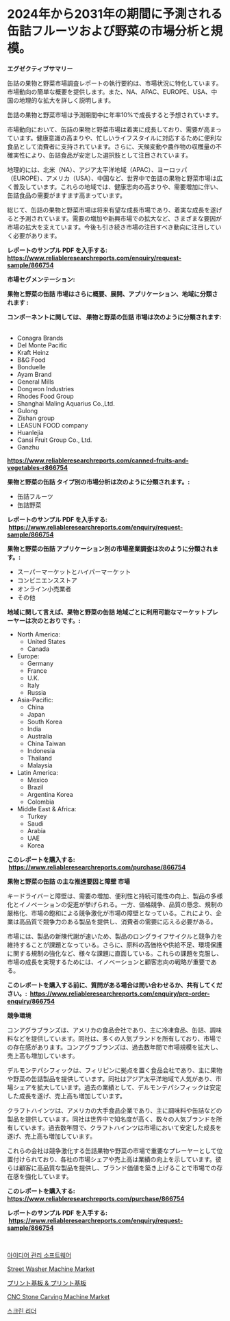 <p><h1>2024年から2031年の期間に予測される缶詰フルーツおよび野菜の市場分析と規模。</h1></p><p><strong>エグゼクティブサマリー</strong></p>
<p><p>缶詰の果物と野菜市場調査レポートの執行要約は、市場状況に特化しています。市場動向の簡単な概要を提供します。また、NA、APAC、EUROPE、USA、中国の地理的な拡大を詳しく説明します。</p><p>缶詰の果物と野菜市場は予測期間中に年率10%で成長すると予想されています。</p><p>市場動向において、缶詰の果物と野菜市場は着実に成長しており、需要が高まっています。健康意識の高まりや、忙しいライフスタイルに対応するために便利な食品として消費者に支持されています。さらに、天候変動や農作物の収穫量の不確実性により、缶詰食品が安定した選択肢として注目されています。</p><p>地理的には、北米（NA）、アジア太平洋地域（APAC）、ヨーロッパ（EUROPE）、アメリカ（USA）、中国など、世界中で缶詰の果物と野菜市場は広く普及しています。これらの地域では、健康志向の高まりや、需要増加に伴い、缶詰食品の需要がますます高まっています。</p><p>総じて、缶詰の果物と野菜市場は将来有望な成長市場であり、着実な成長を遂げると予測されています。需要の増加や新興市場での拡大など、さまざまな要因が市場の拡大を支えています。今後も引き続き市場の注目すべき動向に注目していく必要があります。</p></p>
<p><strong>レポートのサンプル PDF を入手する: <a href="https://www.reliableresearchreports.com/enquiry/request-sample/866754">https://www.reliableresearchreports.com/enquiry/request-sample/866754</a></strong></p>
<p><strong>市場セグメンテーション:</strong></p>
<p><strong> 果物と野菜の缶詰 市場はさらに概要、展開、アプリケーション、地域に分類されます :</strong></p>
<p><strong>コンポーネントに関しては、 果物と野菜の缶詰 市場は次のように分類されます: &nbsp;</strong></p>
<p><ul><li>Conagra Brands</li><li>Del Monte Pacific</li><li>Kraft Heinz</li><li>B&G Food</li><li>Bonduelle</li><li>Ayam Brand</li><li>General Mills</li><li>Dongwon Industries</li><li>Rhodes Food Group</li><li>Shanghai Maling Aquarius Co.,Ltd.</li><li>Gulong</li><li>Zishan group</li><li>LEASUN FOOD company</li><li>Huanlejia</li><li>Cansi Fruit Group Co., Ltd.</li><li>Ganzhu</li></ul></p>
<p><strong><a href="https://www.reliableresearchreports.com/canned-fruits-and-vegetables-r866754">https://www.reliableresearchreports.com/canned-fruits-and-vegetables-r866754</a></strong></p>
<p><strong> 果物と野菜の缶詰 タイプ別の市場分析は次のように分類されます。:</strong></p>
<p><ul><li>缶詰フルーツ</li><li>缶詰野菜</li></ul></p>
<p><strong>レポートのサンプル PDF を入手する: &nbsp;<a href="https://www.reliableresearchreports.com/enquiry/request-sample/866754">https://www.reliableresearchreports.com/enquiry/request-sample/866754</a></strong></p>
<p><strong> 果物と野菜の缶詰 アプリケーション別の市場産業調査は次のように分類されます。:</strong></p>
<p><ul><li>スーパーマーケットとハイパーマーケット</li><li>コンビニエンスストア</li><li>オンライン小売業者</li><li>その他</li></ul></p>
<p><strong>地域に関して言えば、果物と野菜の缶詰 地域ごとに利用可能なマーケットプレーヤーは次のとおりです。:</strong></p>
<p><ul>
    <li>
        North America:
        <ul>
            <li>United States</li>
            <li>Canada</li>
        </ul>
    </li>
    <li>
        Europe:
        <ul>
            <li>Germany</li>
            <li>France</li>
            <li>U.K.</li>
            <li>Italy</li>
            <li>Russia</li>
        </ul>
    </li>
    <li>
        Asia-Pacific:
        <ul>
            <li>China</li>
            <li>Japan</li>
            <li>South Korea</li>
            <li>India</li>
            <li>Australia</li>
            <li>China Taiwan</li>
            <li>Indonesia</li>
            <li>Thailand</li>
            <li>Malaysia</li>
        </ul>
    </li>
    <li>
        Latin America:
        <ul>
            <li>Mexico</li>
            <li>Brazil</li>
            <li>Argentina Korea</li>
            <li>Colombia</li>
        </ul>
    </li>
    <li>
        Middle East & Africa:
        <ul>
            <li>Turkey</li>
            <li>Saudi</li>
            <li>Arabia</li>
            <li>UAE</li>
            <li>Korea</li>
        </ul>
    </li>
    </ul></p>
<p><strong>このレポートを購入する: &nbsp;<a href="https://www.reliableresearchreports.com/purchase/866754">https://www.reliableresearchreports.com/purchase/866754</a></strong></p>
<p><strong>果物と野菜の缶詰 の主な推進要因と障壁 市場</strong></p>
<p><p>キードライバーと障壁は、需要の増加、便利性と持続可能性の向上、製品の多様化とイノベーションの促進が挙げられる。一方、価格競争、品質の懸念、規制の厳格化、市場の飽和による競争激化が市場の障壁となっている。これにより、企業は高品質で競争力のある製品を提供し、消費者の需要に応える必要がある。</p><p>市場には、製品の新陳代謝が速いため、製品のロングライフサイクルと競争力を維持することが課題となっている。さらに、原料の高価格や供給不足、環境保護に関する規制の強化など、様々な課題に直面している。これらの課題を克服し、市場の成長を実現するためには、イノベーションと顧客志向の戦略が重要である。</p></p>
<p><strong>このレポートを購入する前に、質問がある場合は問い合わせるか、共有してください。:&nbsp; <a href="https://www.reliableresearchreports.com/enquiry/pre-order-enquiry/866754">https://www.reliableresearchreports.com/enquiry/pre-order-enquiry/866754</a></strong></p>
<p><strong>競争環境</strong></p>
<p><p>コンアグラブランズは、アメリカの食品会社であり、主に冷凍食品、缶詰、調味料などを提供しています。同社は、多くの人気ブランドを所有しており、市場での存在感があります。コンアグラブランズは、過去数年間で市場規模を拡大し、売上高も増加しています。</p><p>デルモンテパシフィックは、フィリピンに拠点を置く食品会社であり、主に果物や野菜の缶詰製品を提供しています。同社はアジア太平洋地域で人気があり、市場シェアを拡大しています。過去の業績として、デルモンテパシフィックは安定した成長を遂げ、売上高も増加しています。</p><p>クラフトハインツは、アメリカの大手食品企業であり、主に調味料や缶詰などの製品を提供しています。同社は世界中で知名度が高く、数々の人気ブランドを所有しています。過去数年間で、クラフトハインツは市場において安定した成長を遂げ、売上高も増加しています。</p><p>これらの会社は競争激化する缶詰果物や野菜の市場で重要なプレーヤーとして位置付けられており、各社の市場シェアや売上高は業績の向上を示しています。彼らは顧客に高品質な製品を提供し、ブランド価値を築き上げることで市場での存在感を強化しています。</p></p>
<p><strong>このレポートを購入する: &nbsp; <a href="https://www.reliableresearchreports.com/purchase/866754">https://www.reliableresearchreports.com/purchase/866754</a></strong></p>
<p><strong>レポートのサンプル PDF を入手する: &nbsp;<a href="https://www.reliableresearchreports.com/enquiry/request-sample/866754">https://www.reliableresearchreports.com/enquiry/request-sample/866754</a></strong><strong></strong></p>
<p>&nbsp;</p>
<p><p><a href="https://medium.com/@georgebesoiu20221/%EC%95%84%EC%9D%B4%EB%94%94%EC%96%B4-%EA%B4%80%EB%A6%AC-%EC%86%8C%ED%94%84%ED%8A%B8%EC%9B%A8%EC%96%B4-%EC%8B%9C%EC%9E%A5%EC%9D%80-%EC%8B%9C%EC%9E%A5-%EC%A0%90%EC%9C%A0%EC%9C%A8-%EA%B7%9C%EB%AA%A8-%EB%B0%8F-2031%EB%85%84%EA%B9%8C%EC%A7%80-%EC%98%88%EC%83%81%EB%90%98%EB%8A%94-%EC%98%88%EC%B8%A1%EC%97%90-%EC%B4%88%EC%A0%90%EC%9D%84-%EB%A7%9E%EC%B6%A5%EB%8B%88%EB%8B%A4-b622521d1e04">아이디어 관리 소프트웨어</a></p><p><a href="https://github.com/GroverBarry/Market-Research-Report-List-4/blob/main/street-washer-machine-market.md">Street Washer Machine Market</a></p><p><a href="https://medium.com/@rebekaanderson14/pcb-amp-pcba%E5%B8%82%E5%A0%B4%E3%81%AE%E5%8B%95%E5%90%91%E3%81%A8%E5%B8%82%E5%A0%B4%E5%88%86%E6%9E%90%E3%81%AF-2024%E5%B9%B4%E3%81%8B%E3%82%892031%E5%B9%B4%E3%81%BE%E3%81%A7%E3%81%AE%E6%9C%9F%E9%96%93%E3%82%92%E4%BA%88%E6%B8%AC%E3%81%97%E3%81%A6%E3%81%84%E3%81%BE%E3%81%99-5d92196297b7">プリント基板 & プリント基板</a></p><p><a href="https://github.com/lylyparadise/Market-Research-Report-List-3/blob/main/cnc-stone-carving-machine-market.md">CNC Stone Carving Machine Market</a></p><p><a href="https://medium.com/@isariontaru/%ED%99%94%EB%A9%B4-%ED%8C%90%EB%8F%85%EA%B8%B0-%EC%8B%9C%EC%9E%A5-%EC%8B%9C%EC%9E%A5-cagr-%EC%8B%9C%EC%9E%A5-%ED%8A%B8%EB%A0%8C%EB%93%9C-%EB%B0%8F-%EC%84%B1%EC%9E%A5-%EC%A0%84%EB%9E%B5%EC%97%90-%EB%8C%80%ED%95%9C-%ED%86%B5%EC%B0%B0%EB%A0%A5-53ae978bade3">스크린 리더</a></p></p>